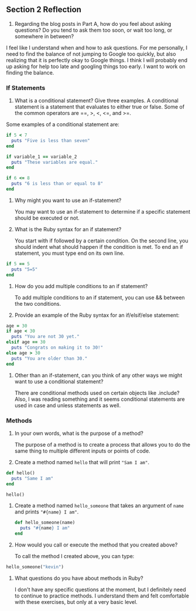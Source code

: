 ## Section 2 Reflection

1. Regarding the blog posts in Part A, how do you feel about asking questions? Do you tend to ask them too soon, or wait too long, or somewhere in between?

  I feel like I understand when and how to ask questions. For me personally, I need to find the balance of not jumping to Google too quickly, but also realizing that it is perfectly okay to Google things. I think I will probably end up asking for help too late and googling things too early. I want to work on finding the balance.

### If Statements

1. What is a conditional statement? Give three examples.
  A conditional statement is a statement that evaluates to either true or false. Some of the common operators are ==, >, <, <=, and >=.

  Some examples of a conditional statement are:

  ```ruby
  if 5 < 7
    puts "Five is less than seven"
  end

  if variable_1 == variable_2
    puts "These variables are equal."
  end

  if 6 <= 8
    puts "6 is less than or equal to 8"
  end
  ```

1. Why might you want to use an if-statement?

   You may want to use an if-statement to determine if a specific statement should be executed or not.

1. What is the Ruby syntax for an if statement?

   You start with if followed by a certain condition. On the second line, you should indent what should happen if the condition is met. To end an if statement, you must type end on its own line.

  ```ruby
  if 5 == 5
    puts "5=5"
  end
  ```

1. How do you add multiple conditions to an if statement?

   To add multiple conditions to an if statement, you can use && between the two conditions.

1. Provide an example of the Ruby syntax for an if/elsif/else statement:

  ```ruby
  age = 30
  if age < 30
    puts "You are not 30 yet."
  elsif age == 30
    puts "Congrats on making it to 30!"
  else age > 30
    puts "You are older than 30."
  end
  ```

1. Other than an if-statement, can you think of any other ways we might want to use a conditional statement?

   There are conditional methods used on certain objects like .include? Also, I was reading something and it seems conditional statements are used in case and unless statements as well.

### Methods

1. In your own words, what is the purpose of a method?

   The purpose of a method is to create a process that allows you to do the same thing to multiple different inputs or points of code.

1. Create a method named `hello` that will print `"Sam I am"`.

  ```ruby
  def hello()
    puts "Same I am"
  end

  hello()
  ```

1. Create a method named `hello_someone` that takes an argument of `name` and prints `"#{name} I am"`.

   ```ruby
   def hello_someone(name)
     puts "#{name} I am"
   end
   ```

1. How would you call or execute the method that you created above?

   To call the method I created above, you can type:

  ```ruby
  hello_someone("kevin")
  ```

1. What questions do you have about methods in Ruby?

   I don't have any specific questions at the moment, but I definitely need to continue to practice methods. I understand them and felt comfortable with these exercises, but only at a very basic level.
